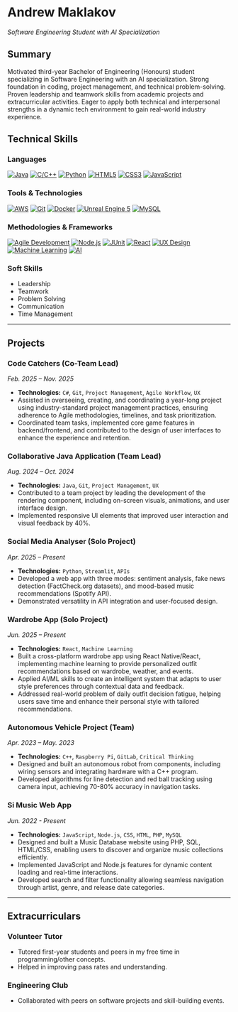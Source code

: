 # Andrew Maklakov

_Software Engineering Student with AI Specialization_

## Summary

Motivated third-year Bachelor of Engineering (Honours) student specializing in Software Engineering with an AI specialization. Strong foundation in coding, project management, and technical problem-solving. Proven leadership and teamwork skills from academic projects and extracurricular activities. Eager to apply both technical and interpersonal strengths in a dynamic tech environment to gain real-world industry experience.

## Technical Skills

### Languages
[![Java](https://img.shields.io/badge/Java-ED8B00?style=for-the-badge&logo=java&logoColor=white)](https://www.java.com)
[![C/C++](https://img.shields.io/badge/C%2FC%2B%2B-00599C?style=for-the-badge&logo=c%2B%2B&logoColor=white)](https://cplusplus.com/)
[![Python](https://img.shields.io/badge/Python-FFD43B?style=for-the-badge&logo=python&logoColor=blue)](https://www.python.org)
[![HTML5](https://img.shields.io/badge/HTML5-E34F26?style=for-the-badge&logo=html5&logoColor=white)](https://www.w3schools.com/html/)
[![CSS3](https://img.shields.io/badge/CSS3-1572B6?style=for-the-badge&logo=css3&logoColor=white)](https://www.w3schools.com/css/)
[![JavaScript](https://img.shields.io/badge/JavaScript-F7DF1E?style=for-the-badge&logo=javascript&logoColor=black)](https://www.javascript.com/)

### Tools & Technologies
[![AWS](https://img.shields.io/badge/Amazon_AWS-232F3E?style=for-the-badge&logo=amazon-aws&logoColor=white)](https://aws.amazon.com)
[![Git](https://img.shields.io/badge/Git-F05032?style=for-the-badge&logo=git&logoColor=white)](https://git-scm.com/)
[![Docker](https://img.shields.io/badge/Docker-2496ED?style=for-the-badge&logo=docker&logoColor=white)](https://www.docker.com/)
[![Unreal Engine 5](https://img.shields.io/badge/Unreal_Engine_5-313131?style=for-the-badge&logo=unreal-engine&logoColor=white)](https://www.unrealengine.com/en-US/)
[![MySQL](https://img.shields.io/badge/MySQL-4479A1?style=for-the-badge&logo=mysql&logoColor=white)](https://www.mysql.com/)

### Methodologies & Frameworks
[![Agile Development](https://img.shields.io/badge/Agile_Development-0096D6?style=for-the-badge&logo=agile&logoColor=white)](https://www.atlassian.com/agile)
[![Node.js](https://img.shields.io/badge/Node.js-339933?style=for-the-badge&logo=node.js&logoColor=white)](https://nodejs.org/)
[![JUnit](https://img.shields.io/badge/JUnit-25A162?style=for-the-badge&logo=junit5&logoColor=white)](https://junit.org/junit5/)
[![React](https://img.shields.io/badge/React-61DAFB?style=for-the-badge&logo=react&logoColor=black)](https://react.dev/)
[![UX Design](https://img.shields.io/badge/UX_Design-4A86E8?style=for-the-badge&logo=figma&logoColor=white)](https://www.interaction-design.org/literature/topics/ux-design)
[![Machine Learning](https://img.shields.io/badge/Machine_Learning-FF6F00?style=for-the-badge&logo=tensorflow&logoColor=white)](https://www.ibm.com/cloud/learn/machine-learning)
[![AI](https://img.shields.io/badge/AI-FF0000?style=for-the-badge&logo=openai&logoColor=white)](https://www.ibm.com/cloud/learn/what-is-artificial-intelligence)

### Soft Skills
*   Leadership
*   Teamwork
*   Problem Solving
*   Communication
*   Time Management

---

## Projects

### Code Catchers (Co-Team Lead)
*Feb. 2025 – Nov. 2025*
*   **Technologies:** `C#`, `Git`, `Project Management`, `Agile Workflow`, `UX`
*   Assisted in overseeing, creating, and coordinating a year-long project using industry-standard project management practices, ensuring adherence to Agile methodologies, timelines, and task prioritization.
*   Coordinated team tasks, implemented core game features in backend/frontend, and contributed to the design of user interfaces to enhance the experience and retention.

### Collaborative Java Application (Team Lead)
*Aug. 2024 – Oct. 2024*
*   **Technologies:** `Java`, `Git`, `Project Management`, `UX`
*   Contributed to a team project by leading the development of the rendering component, including on-screen visuals, animations, and user interface design.
*   Implemented responsive UI elements that improved user interaction and visual feedback by 40%.

### Social Media Analyser (Solo Project)
*Apr. 2025 – Present*
*   **Technologies:** `Python`, `Streamlit`, `APIs`
*   Developed a web app with three modes: sentiment analysis, fake news detection (FactCheck.org datasets), and mood-based music recommendations (Spotify API).
*   Demonstrated versatility in API integration and user-focused design.

### Wardrobe App (Solo Project)
*Jun. 2025 – Present*
*   **Technologies:** `React`, `Machine Learning`
*   Built a cross-platform wardrobe app using React Native/React, implementing machine learning to provide personalized outfit recommendations based on wardrobe, weather, and events.
*   Applied AI/ML skills to create an intelligent system that adapts to user style preferences through contextual data and feedback.
*   Addressed real-world problem of daily outfit decision fatigue, helping users save time and enhance their personal style with tailored recommendations.

### Autonomous Vehicle Project (Team)
*Apr. 2023 – May. 2023*
*   **Technologies:** `C++`, `Raspberry Pi`, `GitLab`, `Critical Thinking`
*   Designed and built an autonomous robot from components, including wiring sensors and integrating hardware with a C++ program.
*   Developed algorithms for line detection and red ball tracking using camera input, achieving 70-80% accuracy in navigation tasks.

### Si Music Web App
*Jun. 2022 - Present*
*   **Technologies:** `JavaScript`, `Node.js`, `CSS`, `HTML`, `PHP`, `MySQL`
*   Designed and built a Music Database website using PHP, SQL, HTML/CSS, enabling users to discover and organize music collections efficiently.
*   Implemented JavaScript and Node.js features for dynamic content loading and real-time interactions.
*   Developed search and filter functionality allowing seamless navigation through artist, genre, and release date categories.

---

## Extracurriculars

### Volunteer Tutor
*   Tutored first-year students and peers in my free time in programming/other concepts.
*   Helped in improving pass rates and understanding.

### Engineering Club
*   Collaborated with peers on software projects and skill-building events.
